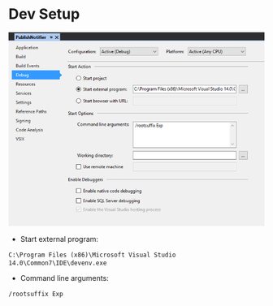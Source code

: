 # Dev Setup

![Publish](./docs/dev_setup.png)

 - Start external program: 
```
C:\Program Files (x86)\Microsoft Visual Studio 14.0\Common7\IDE\devenv.exe
```
 - Command line arguments: 
```
/rootsuffix Exp
```